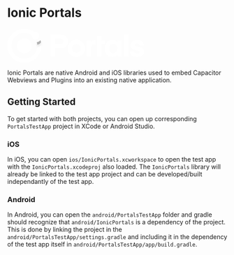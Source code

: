 # Ionic Portals

<svg width="320" height="79" fill="none" xmlns="http://www.w3.org/2000/svg"><path fill-rule="evenodd" clip-rule="evenodd" d="M158 56.12c5.523 0 10-4.477 10-10s-4.477-10-10-10-10 4.477-10 10 4.477 10 10 10zm0 10c11.046 0 20-8.954 20-20s-8.954-20-20-20-20 8.954-20 20 8.954 20 20 20z" fill="#fff"></path><path d="M109.912 36.104V23.648h11.376c4.824 0 6.912 2.592 6.912 6.264s-2.088 6.192-6.912 6.192h-11.376zm0 9.648h11.376c11.88 0 17.424-6.912 17.424-15.84S133.6 14 121.288 14H99.4v51.12h10.512V45.752zM202.74 27.104s-.864-.072-1.224-.072c-6.408 0-9.288 3.024-10.656 5.256v-4.896h-9.432V65.12h10.224V46.328c0-6.912 3.096-9.864 9.072-9.864.936 0 2.016.216 2.016.216v-9.576zM215.647 35.456h7.544v-8.064h-7.544v-9.36h-10.224V65.12h10.224V35.456zM252.552 27.392V32c-2.376-3.456-6.624-5.472-11.952-5.472-10.944 0-17.352 8.784-17.352 19.728s6.408 19.728 17.352 19.728c5.328 0 9.576-2.016 11.952-5.472v4.608h9.432V27.392h-9.432zm-.504 18.864c0 6.12-3.6 10.728-9.288 10.728-5.688 0-9.288-4.608-9.288-10.728s3.6-10.728 9.288-10.728c5.688 0 9.288 4.608 9.288 10.728zM277.391 65.12V14h-10.224v51.12h10.224zM297.016 65.984c10.224 0 15.984-5.328 15.984-12.096 0-15.48-20.88-9.144-20.88-15.48 0-2.088 1.872-3.672 5.184-3.672 3.672 0 5.472 2.16 5.688 4.536h9.864c-.288-5.544-4.176-12.744-15.48-12.744-9.288 0-15.12 5.616-15.12 12.456 0 14.976 20.952 9 20.952 15.336 0 2.088-2.016 3.456-5.904 3.456-4.248 0-6.12-2.376-6.264-4.896h-10.368c.504 7.056 4.536 13.104 16.344 13.104z" fill="#fff"></path><path d="M9.36 40c0-16.37 13.27-29.64 29.64-29.64 6.59 0 12.674 2.147 17.597 5.786a11.172 11.172 0 017.096-6.334A38.854 38.854 0 0039 1C17.46 1 0 18.46 0 40s17.46 39 39 39 39-17.46 39-39c0-4.508-.767-8.844-2.179-12.881a11.128 11.128 0 01-8.379 4.508A29.649 29.649 0 0168.64 40c0 16.37-13.27 29.64-29.64 29.64S9.36 56.37 9.36 40z" fill="url(#logo_svg__paint0_angular)"></path><g opacity="0.3" filter="url(#logo_svg__filter0_d)"><path d="M77.198 32.098a38.722 38.722 0 00-1.377-4.98 11.128 11.128 0 01-8.379 4.509c.551 1.875.922 3.83 1.092 5.844a12.186 12.186 0 008.664-5.373z" fill="#000"></path></g><path d="M39 57.063c9.401 0 17.063-7.647 17.063-17.063 0-9.401-7.647-17.063-17.063-17.063-9.416 0-17.063 7.662-17.063 17.063S29.6 57.063 39 57.063zM64.594 25.375a8.531 8.531 0 100-17.062 8.531 8.531 0 000 17.062z" fill="#fff"></path><defs><radialGradient id="logo_svg__paint0_angular" cx="0" cy="0" r="1" gradientUnits="userSpaceOnUse" gradientTransform="matrix(27.78743 -10.2375 10.37875 28.17084 39 40)"><stop stop-color="#fff" stop-opacity="0.4"></stop><stop offset="0.109" stop-color="#fff"></stop><stop offset="1" stop-color="#fff"></stop></radialGradient><filter id="logo_svg__filter0_d" x="63.442" y="27.119" width="17.756" height="18.352" filterUnits="userSpaceOnUse" color-interpolation-filters="sRGB"><feFlood flood-opacity="0" result="BackgroundImageFix"></feFlood><feColorMatrix in="SourceAlpha" values="0 0 0 0 0 0 0 0 0 0 0 0 0 0 0 0 0 0 127 0"></feColorMatrix><feOffset dy="4"></feOffset><feGaussianBlur stdDeviation="2"></feGaussianBlur><feColorMatrix values="0 0 0 0 0 0 0 0 0 0 0 0 0 0 0 0 0 0 0.25 0"></feColorMatrix><feBlend in2="BackgroundImageFix" result="effect1_dropShadow"></feBlend><feBlend in="SourceGraphic" in2="effect1_dropShadow" result="shape"></feBlend></filter></defs></svg>

Ionic Portals are native Android and iOS libraries used to embed Capacitor Webviews and Plugins into an existing native application.

## Getting Started

To get started with both projects, you can open up corresponding `PortalsTestApp` project in XCode or Android Studio.

### iOS

In iOS, you can open `ios/IonicPortals.xcworkspace` to open the test app with the `IonicPortals.xcodeproj` also loaded. The `IonicPortals` library will already be linked to the test app project and can be developed/built independantly of the test app.

### Android

In Android, you can open the `android/PortalsTestApp` folder and gradle should recognize that `android/IonicPortals` is a dependency of the project. This is done by linking the project in the `android/PortalsTestApp/settings.gradle` and including it in the dependency of the test app itself in `android/PortalsTestApp/app/build.gradle`.
